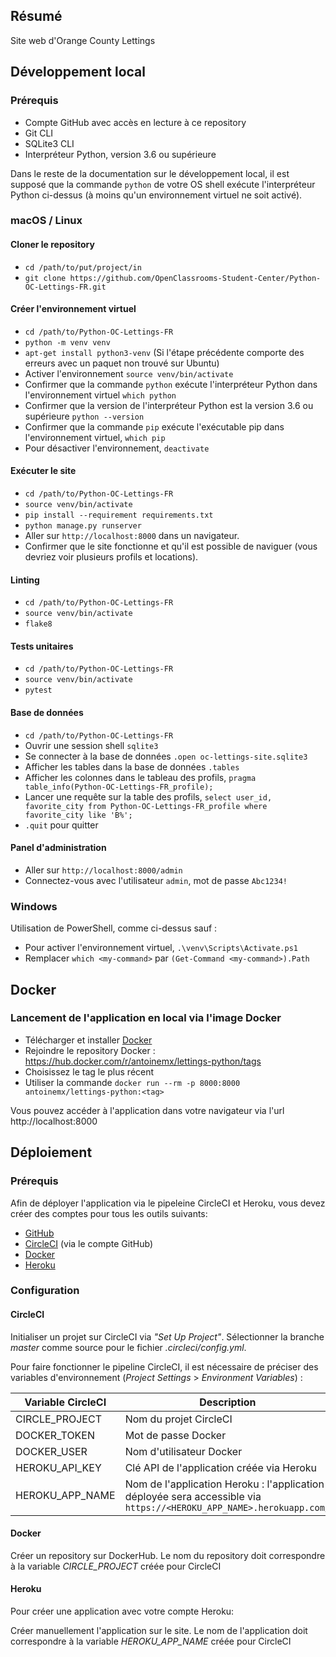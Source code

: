 ## Résumé

Site web d'Orange County Lettings

## Développement local

### Prérequis

- Compte GitHub avec accès en lecture à ce repository
- Git CLI
- SQLite3 CLI
- Interpréteur Python, version 3.6 ou supérieure

Dans le reste de la documentation sur le développement local, il est supposé que la commande `python` de votre OS shell exécute l'interpréteur Python ci-dessus (à moins qu'un environnement virtuel ne soit activé).

### macOS / Linux

#### Cloner le repository

- `cd /path/to/put/project/in`
- `git clone https://github.com/OpenClassrooms-Student-Center/Python-OC-Lettings-FR.git`

#### Créer l'environnement virtuel

- `cd /path/to/Python-OC-Lettings-FR`
- `python -m venv venv`
- `apt-get install python3-venv` (Si l'étape précédente comporte des erreurs avec un paquet non trouvé sur Ubuntu)
- Activer l'environnement `source venv/bin/activate`
- Confirmer que la commande `python` exécute l'interpréteur Python dans l'environnement virtuel
`which python`
- Confirmer que la version de l'interpréteur Python est la version 3.6 ou supérieure `python --version`
- Confirmer que la commande `pip` exécute l'exécutable pip dans l'environnement virtuel, `which pip`
- Pour désactiver l'environnement, `deactivate`

#### Exécuter le site

- `cd /path/to/Python-OC-Lettings-FR`
- `source venv/bin/activate`
- `pip install --requirement requirements.txt`
- `python manage.py runserver`
- Aller sur `http://localhost:8000` dans un navigateur.
- Confirmer que le site fonctionne et qu'il est possible de naviguer (vous devriez voir plusieurs profils et locations).

#### Linting

- `cd /path/to/Python-OC-Lettings-FR`
- `source venv/bin/activate`
- `flake8`

#### Tests unitaires

- `cd /path/to/Python-OC-Lettings-FR`
- `source venv/bin/activate`
- `pytest`

#### Base de données

- `cd /path/to/Python-OC-Lettings-FR`
- Ouvrir une session shell `sqlite3`
- Se connecter à la base de données `.open oc-lettings-site.sqlite3`
- Afficher les tables dans la base de données `.tables`
- Afficher les colonnes dans le tableau des profils, `pragma table_info(Python-OC-Lettings-FR_profile);`
- Lancer une requête sur la table des profils, `select user_id, favorite_city from
  Python-OC-Lettings-FR_profile where favorite_city like 'B%';`
- `.quit` pour quitter

#### Panel d'administration

- Aller sur `http://localhost:8000/admin`
- Connectez-vous avec l'utilisateur `admin`, mot de passe `Abc1234!`

### Windows

Utilisation de PowerShell, comme ci-dessus sauf :

- Pour activer l'environnement virtuel, `.\venv\Scripts\Activate.ps1` 
- Remplacer `which <my-command>` par `(Get-Command <my-command>).Path`


## Docker

### Lancement de l'application en local via l'image Docker
- Télécharger et installer [Docker](https://docs.docker.com/get-docker/)
- Rejoindre le repository Docker : https://hub.docker.com/r/antoinemx/lettings-python/tags
- Choisissez le tag le plus récent
- Utiliser la commande `docker run --rm -p 8000:8000 antoinemx/lettings-python:<tag>`

Vous pouvez accéder à l'application dans votre navigateur via l'url http://localhost:8000

## Déploiement

### Prérequis
Afin de déployer l'application via le pipeleine CircleCI et Heroku, vous devez créer des comptes pour tous les outils suivants:

- [GitHub](https://github.com/)
- [CircleCI](https://circleci.com) (via le compte GitHub)
- [Docker](https://www.docker.com)
- [Heroku](https://www.heroku.com)

### Configuration

#### CircleCI

Initialiser un projet sur CircleCI via *"Set Up Project"*. 
Sélectionner la branche *master* comme source pour le fichier *.circleci/config.yml*.

Pour faire fonctionner le pipeline CircleCI, il est nécessaire de préciser des variables d'environnement (*Project Settings* > *Environment Variables*) :

| Variable CircleCI | Description                                                                                                                                                                                                               |
|-------------------|---------------------------------------------------------------------------------------------------------------------------------------------------------------------------------------------------------------------------|
| CIRCLE_PROJECT    | Nom du projet CircleCI                                                                                                                                                                                                    |
| DOCKER_TOKEN      | Mot de passe Docker                                                                                                                                                			    |
| DOCKER_USER       | Nom d'utilisateur Docker                                                                                                                                                                                  |
| HEROKU_API_KEY    | Clé API de l'application créée via Heroku                                                                                                                                                |
| HEROKU_APP_NAME   | Nom de l'application Heroku : l'application déployée sera accessible via `https://<HEROKU_APP_NAME>.herokuapp.com/`                                                                                                       |

#### Docker

Créer un repository sur DockerHub. Le nom du repository doit correspondre à la variable *CIRCLE_PROJECT* créée pour CircleCI

#### Heroku

Pour créer une application avec votre compte Heroku:

Créer manuellement l'application sur le site. Le nom de l'application doit correspondre à la variable *HEROKU_APP_NAME* créée pour CircleCI
